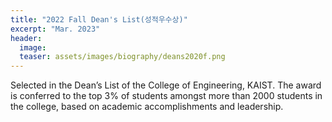 ```yaml
---
title: "2022 Fall Dean's List(성적우수상)"
excerpt: "Mar. 2023"
header:
  image: 
  teaser: assets/images/biography/deans2020f.png
---
```


Selected in the Dean’s List of the College of Engineering, KAIST. The award is conferred to the top 3% of students amongst more than 2000 students in the college, based on academic accomplishments and leadership.
